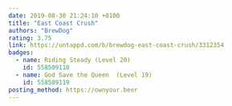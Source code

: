 ```yaml
---
date: 2019-08-30 21:24:10 +0100
title: "East Coast Crush"
authors: "BrewDog"
rating: 3.75
link: https://untappd.com/b/brewdog-east-coast-crush/3312354
badges:
  - name: Riding Steady (Level 20)
    id: 558509118
  - name: God Save the Queen  (Level 19)
    id: 558509119
posting_method: https://ownyour.beer
---
```

